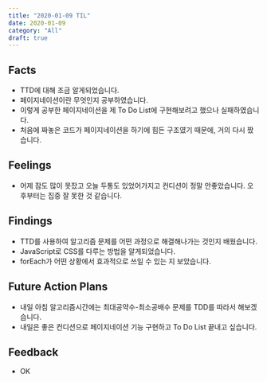 ```yaml
---
title: "2020-01-09 TIL"
date: 2020-01-09
category: "All"
draft: true
---
```



## Facts

- TTD에 대해 조금 알게되었습니다.
- 페이지네이션이란 무엇인지 공부하였습니다.
- 이렇게 공부한 페이지네이션을 제 To Do List에 구현해보려고 했으나 실패하였습니다.
- 처음에 짜놓은 코드가 페이지네이션을 하기에 힘든 구조였기 때문에, 거의 다시 짰습니다.

## Feelings

- 어제 잠도 많이 못잤고 오늘 두통도 있었어가지고 컨디션이 정말 안좋았습니다. 오후부터는 집중 잘 못한 것 같습니다.

## Findings

- TTD를 사용하여 알고리즘 문제를 어떤 과정으로 해결해나가는 것인지 배웠습니다.
- JavaScript로 CSS를 다루는 방법을 알게되었습니다.
- forEach가 어떤 상황에서 효과적으로 쓰일 수 있는 지 보았습니다.

## Future Action Plans

- 내일 아침 알고리즘시간에는 최대공약수-최소공배수 문제를 TDD를 따라서 해보겠습니다.
- 내일은 좋은 컨디션으로 페이지네이션 기능 구현하고 To Do List 끝내고 싶습니다.

## Feedback

- OK
